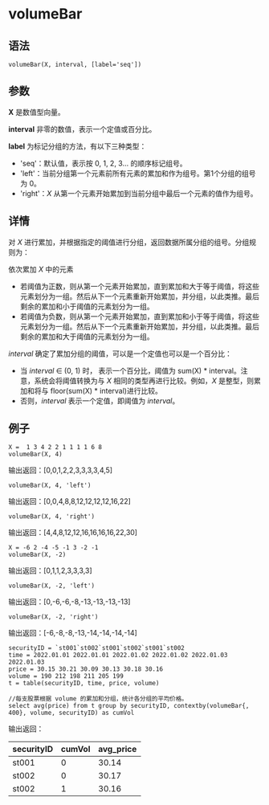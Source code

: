 # volumeBar

## 语法

`volumeBar(X, interval, [label='seq'])`

## 参数

**X** 是数值型向量。

**interval** 非零的数值，表示一个定值或百分比。

**label** 为标记分组的方法，有以下三种类型：

* 'seq'：默认值，表示按 0, 1, 2, 3… 的顺序标记组号。
* 'left'：当前分组第一个元素前所有元素的累加和作为组号。第1个分组的组号为 0。
* 'right'：*X* 从第一个元素开始累加到当前分组中最后一个元素的值作为组号。

## 详情

对 *X* 进行累加，并根据指定的阈值进行分组，返回数据所属分组的组号。分组规则为：

依次累加 *X* 中的元素

* 若阈值为正数，则从第一个元素开始累加，直到累加和大于等于阈值，将这些元素划分为一组。然后从下一个元素重新开始累加，并分组，以此类推。最后剩余的累加和小于阈值的元素划分为一组。
* 若阈值为负数，则从第一个元素开始累加，直到累加和小于等于阈值，将这些元素划分为一组。然后从下一个元素重新开始累加，并分组，以此类推。最后剩余的累加和大于阈值的元素划分为一组。

*interval* 确定了累加分组的阈值，可以是一个定值也可以是一个百分比：

* 当 *interval* ∈ (0, 1) 时， 表示一个百分比，阈值为 sum(X) \*
  interval。注意，系统会将阈值转换为与 *X* 相同的类型再进行比较。例如，*X* 是整型，则累加和将与
  floor(sum(X) \* interval)进行比较。
* 否则，*interval* 表示一个定值，即阈值为 *interval*。

## 例子

```
X =  1 3 4 2 2 1 1 1 1 6 8
volumeBar(X, 4)
```

输出返回：[0,0,1,2,2,3,3,3,3,4,5]

```
volumeBar(X, 4, 'left')
```

输出返回：[0,0,4,8,8,12,12,12,12,16,22]

```
volumeBar(X, 4, 'right')
```

输出返回：[4,4,8,12,12,16,16,16,16,22,30]

```
X = -6 2 -4 -5 -1 3 -2 -1
volumeBar(X, -2)
```

输出返回：[0,1,1,2,3,3,3,3]

```
volumeBar(X, -2, 'left')
```

输出返回：[0,-6,-6,-8,-13,-13,-13,-13]

```
volumeBar(X, -2, 'right')
```

输出返回：[-6,-8,-8,-13,-14,-14,-14,-14]

```
securityID = `st001`st002`st001`st002`st001`st002
time = 2022.01.01 2022.01.01 2022.01.02 2022.01.02 2022.01.03 2022.01.03
price = 30.15 30.21 30.09 30.13 30.18 30.16
volume = 190 212 198 211 205 199
t = table(securityID, time, price, volume)

//每支股票根据 volume 的累加和分组，统计各分组的平均价格。
select avg(price) from t group by securityID, contextby(volumeBar{, 400}, volume, securityID) as cumVol
```

输出返回：

| securityID | cumVol | avg\_price |
| --- | --- | --- |
| st001 | 0 | 30.14 |
| st002 | 0 | 30.17 |
| st002 | 1 | 30.16 |

